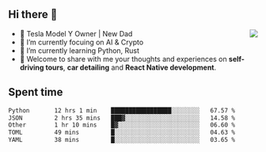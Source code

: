 ## Hi there 👋
<img align="right" src="https://github-readme-stats.vercel.app/api?username=ljunb&show_icons=true&icon_color=CE1D2D&text_color=718096&bg_color=00000000&hide_title=true&hide_border=true" />

- 🚗 Tesla Model Y Owner | New Dad
- 🔭 I’m currently focuing on AI & Crypto
- 🌱 I’m currently learning Python, Rust
- 💬 Welcome to share with me your thoughts and experiences on **self-driving tours**, **car detailing** and **React Native development**.




## Spent time
<!--START_SECTION:waka-->

```txt
Python       12 hrs 1 min    █████████████████░░░░░░░░   67.57 %
JSON         2 hrs 35 mins   ███▓░░░░░░░░░░░░░░░░░░░░░   14.58 %
Other        1 hr 10 mins    █▓░░░░░░░░░░░░░░░░░░░░░░░   06.60 %
TOML         49 mins         █░░░░░░░░░░░░░░░░░░░░░░░░   04.63 %
YAML         38 mins         █░░░░░░░░░░░░░░░░░░░░░░░░   03.65 %
```

<!--END_SECTION:waka-->

